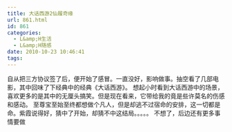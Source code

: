 ```yaml
---
title: 大话西游2仙履奇缘
url: 861.html
id: 861
categories:
  - L&amp;H生活
  - L&amp;H随感
date: 2010-10-23 10:46:41
tags:
---
```


自从把三方协议签了后，便开始了感冒。一直没好，影响做事。抽空看了几部电影，其中回味了下经典中的经典《大话西游》。 想起小时看到大话西游中的场景，喜欢更多的是其中的无厘头搞笑。但是现在看来，它带给我的竟是些许莫名的伤感和感动。 至尊宝至始至终都想做个凡人，但是却逃不过宿命的安排，这一切都是命。紫霞说得好，猜中了开始，却猜不中这结局。。。。。 不想了，后边还有更多事情要做